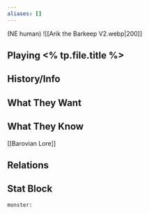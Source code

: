 ```yaml
---
aliases: []
---
```

(NE human)
![[Arik the Barkeep V2.webp|200]]
## Playing <% tp.file.title %>

## History/Info

## What They Want

## What They Know
[[Barovian Lore]]

## Relations

## Stat Block

```statblock
monster:
```

```dataviewjs
```
